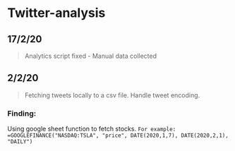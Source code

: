# Twitter-analysis

## 17/2/20
> Analytics script fixed - Manual data collected

## 2/2/20
> Fetching tweets locally to a csv file.
> Handle tweet encoding.

### Finding:
Using google sheet function to fetch stocks.
`For example: =GOOGLEFINANCE("NASDAQ:TSLA", "price", DATE(2020,1,7), DATE(2020,2,1), "DAILY") `